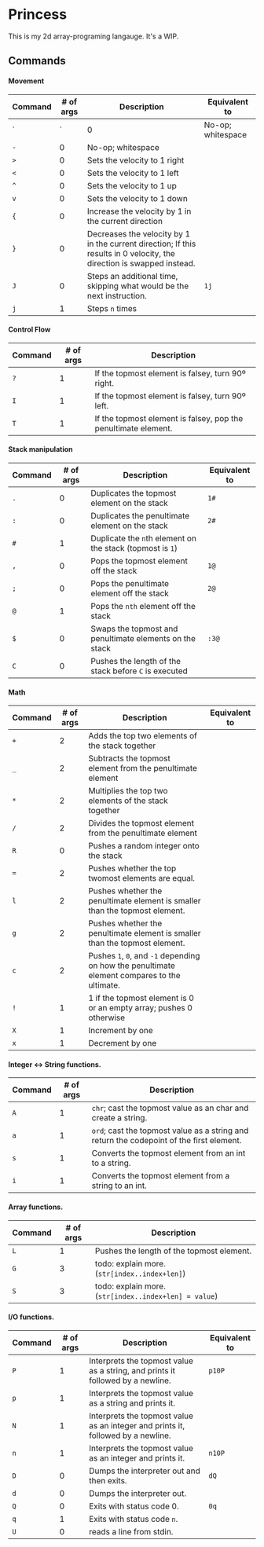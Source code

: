 # Princess
This is my 2d array-programing langauge. It's a WIP.

## Commands
#### Movement
| Command | # of args | Description | Equivalent to |
| ------- | --------- | ----------- | ------------- |
| `|` | 0 | No-op; whitespace |
| `-` | 0 | No-op; whitespace |
| `>` | 0 | Sets the velocity to 1 right |
| `<` | 0 | Sets the velocity to 1 left |
| `^` | 0 | Sets the velocity to 1 up |
| `v` | 0 | Sets the velocity to 1 down |
| `{` | 0 | Increase the velocity by 1 in the current direction |
| `}` | 0 | Decreases the velocity by 1 in the current direction; If this results in 0 velocity, the direction is swapped instead. |
| `J` | 0 | Steps an additional time, skipping what would be the next instruction. | `1j` |
| `j` | 1 | Steps `n` times |

#### Control Flow
| Command | # of args | Description |
| ------- | --------- | ----------- |
| `?` | 1 | If the topmost element is falsey, turn 90º right. |
| `I` | 1 | If the topmost element is falsey, turn 90º left. |
| `T` | 1 | If the topmost element is falsey, pop the penultimate element. |

#### Stack manipulation
| Command | # of args | Description | Equivalent to |
| ------- | --------- | ----------- | ------------- |
| `.` | 0 | Duplicates the topmost element on the stack | `1#` |
| `:` | 0 | Duplicates the penultimate element on the stack | `2#` |
| `#` | 1 | Duplicate the `n`th element on the stack (topmost is `1`) |
| `,` | 0 | Pops the topmost element off the stack | `1@` |
| `;` | 0 | Pops the penultimate element off the stack | `2@` |
| `@` | 1 | Pops the `nth` element off the stack |
| `$` | 0 | Swaps the topmost and penultimate elements on the stack | `:3@` |
| `C` | 0 | Pushes the length of the stack before `C` is executed |

#### Math
| Command | # of args | Description | Equivalent to |
| ------- | --------- | ----------- | ------------- |
| `+` | 2 | Adds the top two elements of the stack together |
| `_` | 2 | Subtracts the topmost element from the penultimate element |
| `*` | 2 | Multiplies the top two elements of the stack together |
| `/` | 2 | Divides the topmost element from the penultimate element |
| `R` | 0 | Pushes a random integer onto the stack |
| `=` | 2 | Pushes whether the top twomost elements are equal. |
| `l` | 2 | Pushes whether the penultimate element is smaller than the topmost element. |
| `g` | 2 | Pushes whether the penultimate element is smaller than the topmost element. |
| `c` | 2 | Pushes `1`, `0`, and `-1` depending on how the penultimate element compares to the ultimate. |
| `!` | 1 | 1 if the topmost element is 0 or an empty array; pushes 0 otherwise |
| `X` | 1 | Increment by one |
| `x` | 1 | Decrement by one |

#### Integer <-> String functions.
| Command | # of args | Description |
| ------- | --------- | ----------- |
| `A` | 1 | `chr`; cast the topmost value as an char and create a string. |
| `a` | 1 | `ord`; cast the topmost value as a string and return the codepoint of the first element. |
| `s` | 1 | Converts the topmost element from an int to a string. |
| `i` | 1 | Converts the topmost element from a string to an int. |

#### Array functions.
| Command | # of args | Description |
| ------- | --------- | ----------- |
| `L` | 1 | Pushes the length of the topmost element. |
| `G` | 3 | todo: explain more. (`str[index..index+len]`) |
| `S` | 3 | todo: explain more. (`str[index..index+len] = value`) |

#### I/O functions.
| Command | # of args | Description | Equivalent to |
| ------- | --------- | ----------- | ------------- |
| `P` | 1 | Interprets the topmost value as a string, and prints it followed by a newline. | `p10P` |
| `p` | 1 | Interprets the topmost value as a string and prints it. |
| `N` | 1 | Interprets the topmost value as an integer and prints it, followed by a newline. |
| `n` | 1 | Interprets the topmost value as an integer and prints it. | `n10P` |
| `D` | 0 | Dumps the interpreter out and then exits. | `dQ` |
| `d` | 0 | Dumps the interpreter out. |
| `Q` | 0 | Exits with status code 0. | `0q` |
| `q` | 1 | Exits with status code `n`. |
| `U` | 0 | reads a line from stdin. |
